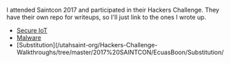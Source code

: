 
I attended Saintcon 2017 and participated in their Hackers Challenge.
They have their own repo for writeups, so I'll just link to the ones I wrote up.

* [Secure IoT](/utahsaint-org/Hackers-Challenge-Walkthroughs/tree/master/2017%20SAINTCON/gnireenignE%20esreveR)
* [Malware](/utahsaint-org/Hackers-Challenge-Walkthroughs/tree/master/2017%20SAINTCON/gnireenignE%20esreveR/Malware)
* [Substitution](/utahsaint-org/Hackers-Challenge-Walkthroughs/tree/master/2017%20SAINTCON/EcuasBoon/Substitution/
